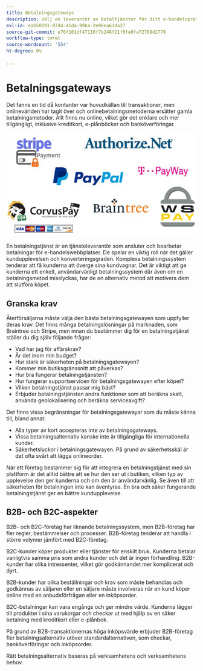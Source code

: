 ```yaml
---
title: Betalningsgateways
description: Välj en leverantör av betaltjänster för ditt e-handelsprojekt baserat på ditt företags behov.
exl-id: eab50191-0744-41da-99ba-2e06ea61da27
source-git-commit: e76f101df47116f7b246f21f0fe0fa72769d2776
workflow-type: tm+mt
source-wordcount: '554'
ht-degree: 0%

---
```


# Betalningsgateways

Det fanns en tid då kontanter var huvudkällan till transaktioner, men onlinevärlden har tagit över och onlinebetalningsmetoderna ersätter gamla betalningsmetoder. Allt finns nu online, vilket gör det enklare och mer tillgängligt, inklusive kreditkort, e-plånböcker och banköverföringar.

![Leverantörslogotyper för betalningsgateway](../../assets/playbooks/payment-gateways.png)

En betalningstjänst är en tjänsteleverantör som ansluter och bearbetar betalningar för e-handelswebbplatser. De spelar en viktig roll när det gäller kundupplevelsen och konverteringsgraden. Komplexa betalningssystem tenderar att få kunderna att överge sina kundvagnar. Det är viktigt att ge kunderna ett enkelt, användarvänligt betalningssystem där även om en betalningsmetod misslyckas, har de en alternativ metod att motivera dem att slutföra köpet.

## Granska krav

Återförsäljarna måste välja den bästa betalningsgatewayen som uppfyller deras krav. Det finns många betalningslösningar på marknaden, som Braintree och Stripe, men innan du bestämmer dig för en betalningstjänst ställer du dig själv följande frågor:

- Vad har jag för affärskrav?
- Är det inom min budget?
- Hur stark är säkerheten på betalningsgatewayen?
- Kommer min butiksgränssnitt att påverkas?
- Hur bra fungerar betalningstjänsten?
- Hur fungerar supportservicen för betalningsgatewayen efter köpet?
- Vilken betalningstjänst passar mig bäst?
- Erbjuder betalningstjänsten andra funktioner som att beräkna skatt, använda geolokalisering och beräkna serviceavgift?

Det finns vissa begränsningar för betalningsgatewayar som du måste känna till, bland annat:

- Alla typer av kort accepteras inte av betalningsgateways.
- Vissa betalningsalternativ kanske inte är tillgängliga för internationella kunder.
- Säkerhetsluckor i betalningsgatewayen. På grund av säkerhetsskäl är det ofta svårt att lägga onlineorder.

När ett företag bestämmer sig för att integrera en betalningstjänst med sin plattform är det alltid bättre att se hur den ser ut i butiken, vilken typ av upplevelse den ger kunderna och om den är användarvänlig. Se även till att säkerheten för betalningen inte kan äventyras. En bra och säker fungerande betalningstjänst ger en bättre kundupplevelse.

## B2B- och B2C-aspekter

B2B- och B2C-företag har liknande betalningssystem, men B2B-företag har fler regler, bestämmelser och processer. B2B-företag tenderar att handla i större volymer jämfört med B2C-företag.

B2C-kunder köper produkter eller tjänster för enskilt bruk. Kunderna betalar vanligtvis samma pris som andra kunder och det är ingen förhandling. B2B-kunder har olika intressenter, vilket gör godkännandet mer komplicerat och dyrt.

B2B-kunder har olika beställningar och krav som måste behandlas och godkännas av säljaren eller en säljare måste involveras när en kund köper online med en anbudsförfrågan eller en inköpsorder.

B2C-betalningar kan vara engångs och ger mindre värde. Kunderna lägger till produkter i sina varukorgar och checkar ut med hjälp av en säker betalning med kreditkort eller e-plånbok.

På grund av B2B-transaktionernas höga inköpsvärde erbjuder B2B-företag fler betalningsalternativ utöver standardalternativen, som checkar, banköverföringar och inköpsorder.

Rätt betalningsalternativ baseras på verksamhetens och verksamhetens behov.
